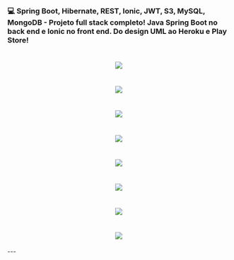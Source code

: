 ### :computer: Spring Boot, Hibernate, REST, Ionic, JWT, S3, MySQL, MongoDB - Projeto full stack completo! Java Spring Boot no back end e Ionic no front end. Do design UML ao Heroku e Play Store!

<h1 align="center">
    <img src="https://i.ibb.co/8M6n9c6/AS3.jpg">
</h1>
<h1 align="center">
    <img src="https://i.ibb.co/JxbySQT/Hibernate-logo-large.png">
</h1>
<h1 align="center">
    <img src="https://i.ibb.co/S5sjmKj/JWT.png">
</h1>
<h1 align="center">
    <img src="https://i.ibb.co/f2tpcbQ/IONIC.jpg">
</h1>
<h1 align="center">
    <img src="https://i.ibb.co/MMj6t4M/mongodb.jpg">
</h1>
<h1 align="center">
    <img src="https://i.ibb.co/qyV0GD8/REST.png">
</h1>

<h1 align="center">
    <img src="https://i.ibb.co/j62L9JM/mysql.png">
</h1>
<h1 align="center">
    <img src="https://i.ibb.co/b2QRVhP/spring.png">
</h1>
---
